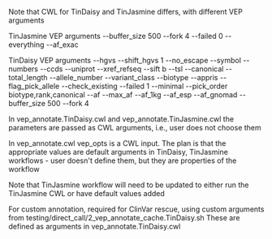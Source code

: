 Note that CWL for TinDaisy and TinJasmine differs, with different VEP arguments

TinJasmine VEP arguments
    --buffer_size 500  --fork 4 --failed 0 --everything --af_exac

TinDaisy VEP arguments
      --hgvs --shift_hgvs 1 --no_escape --symbol --numbers --ccds --uniprot
      --xref_refseq --sift b --tsl --canonical --total_length --allele_number
      --variant_class --biotype --appris --flag_pick_allele --check_existing
      --failed 1 --minimal --pick_order biotype,rank,canonical --af --max_af
      --af_1kg --af_esp --af_gnomad --buffer_size 500  --fork 4 

In vep_annotate.TinDaisy.cwl and vep_annotate.TinJasmine.cwl the parameters are passed as CWL
arguments, i.e., user does not choose them

In vep_annotate.cwl vep_opts is a CWL input.  The plan is that the appropriate values are
default arguments in TinDaisy, TinJasmine workflows - user doesn't define them, but they are
properties of the workflow

Note that TinJasmine workflow will need to be updated to either run the TinJasmine CWL or
have default values added

For custom annotation, required for ClinVar rescue, using custom arguments from 
    testing/direct_call/2_vep_annotate_cache.TinDaisy.sh
These are defined as arguments in vep_annotate.TinDaisy.cwl


